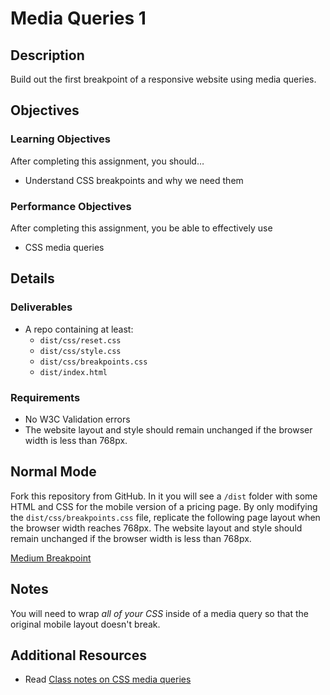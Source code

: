 # Media Queries 1

## Description
Build out the first breakpoint of a responsive website using media queries.


## Objectives

### Learning Objectives

After completing this assignment, you should…

* Understand CSS breakpoints and why we need them


### Performance Objectives

After completing this assignment, you be able to effectively use

* CSS media queries



## Details

### Deliverables

* A repo containing at least:
  * `dist/css/reset.css`
  * `dist/css/style.css`
  * `dist/css/breakpoints.css`
  * `dist/index.html`

### Requirements

* No W3C Validation errors
* The website layout and style should remain unchanged if the browser width is less than 768px.


## Normal Mode
Fork this repository from GitHub. In it you will see a `/dist` folder with some HTML and CSS for the mobile version of a pricing page. By only modifying the `dist/css/breakpoints.css` file, replicate the following page layout when the browser width reaches 768px. The website layout and style should remain unchanged if the browser width is less than 768px.

[Medium Breakpoint](target.png)


## Notes

You will need to wrap *all of your CSS* inside of a media query so that the original mobile layout doesn't break.

## Additional Resources

* Read [Class notes on CSS media queries](https://github.com/TIY-Austin-Front-End-Engineering/Curriculum/tree/master/css-media-queries)
